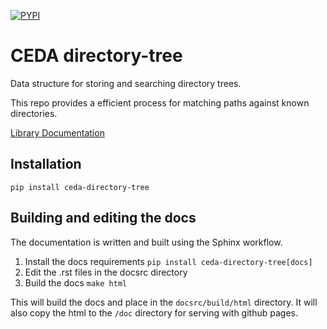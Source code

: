 [![PYPI](https://github.com/cedadev/ceda-directory-tree/actions/workflows/release.yml/badge.svg)](https://pypi.org/project/ceda-directory-tree/)

# CEDA directory-tree
Data structure for storing and searching directory trees.

This repo provides a efficient process for matching paths against known directories.

[Library Documentation](https://cedadev.github.io/directory-tree/)

## Installation

`pip install ceda-directory-tree`


## Building and editing the docs

The documentation is written and built using the Sphinx workflow.

1. Install the docs requirements `pip install ceda-directory-tree[docs]
`
2. Edit the .rst files in the docsrc directory
3. Build the docs `make html`

This will build the docs and place in the `docsrc/build/html` directory. It will also
copy the html to the `/doc` directory for serving with github pages.
